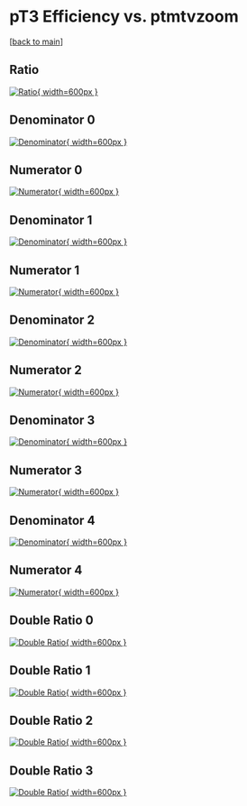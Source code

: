 # pT3 Efficiency vs. ptmtvzoom

[[back to main](./)]



## Ratio

[![Ratio](../mtv/var/pT3_loweta_13_0_eff_ptmtvzoom.png){ width=600px }](../mtv/var/pT3_loweta_13_0_eff_ptmtvzoom.pdf)

## Denominator 0

[![Denominator](../mtv/den/pT3_loweta_13_0_eff_ptmtvzoom_den0.png){ width=600px }](../mtv/den/pT3_loweta_13_0_eff_ptmtvzoom_den0.pdf)

## Numerator 0

[![Numerator](../mtv/num/pT3_loweta_13_0_eff_ptmtvzoom_num0.png){ width=600px }](../mtv/num/pT3_loweta_13_0_eff_ptmtvzoom_num0.pdf)

## Denominator 1

[![Denominator](../mtv/den/pT3_loweta_13_0_eff_ptmtvzoom_den1.png){ width=600px }](../mtv/den/pT3_loweta_13_0_eff_ptmtvzoom_den1.pdf)

## Numerator 1

[![Numerator](../mtv/num/pT3_loweta_13_0_eff_ptmtvzoom_num1.png){ width=600px }](../mtv/num/pT3_loweta_13_0_eff_ptmtvzoom_num1.pdf)

## Denominator 2

[![Denominator](../mtv/den/pT3_loweta_13_0_eff_ptmtvzoom_den2.png){ width=600px }](../mtv/den/pT3_loweta_13_0_eff_ptmtvzoom_den2.pdf)

## Numerator 2

[![Numerator](../mtv/num/pT3_loweta_13_0_eff_ptmtvzoom_num2.png){ width=600px }](../mtv/num/pT3_loweta_13_0_eff_ptmtvzoom_num2.pdf)

## Denominator 3

[![Denominator](../mtv/den/pT3_loweta_13_0_eff_ptmtvzoom_den3.png){ width=600px }](../mtv/den/pT3_loweta_13_0_eff_ptmtvzoom_den3.pdf)

## Numerator 3

[![Numerator](../mtv/num/pT3_loweta_13_0_eff_ptmtvzoom_num3.png){ width=600px }](../mtv/num/pT3_loweta_13_0_eff_ptmtvzoom_num3.pdf)

## Denominator 4

[![Denominator](../mtv/den/pT3_loweta_13_0_eff_ptmtvzoom_den4.png){ width=600px }](../mtv/den/pT3_loweta_13_0_eff_ptmtvzoom_den4.pdf)

## Numerator 4

[![Numerator](../mtv/num/pT3_loweta_13_0_eff_ptmtvzoom_num4.png){ width=600px }](../mtv/num/pT3_loweta_13_0_eff_ptmtvzoom_num4.pdf)

## Double Ratio 0

[![Double Ratio](../mtv/ratio/pT3_loweta_13_0_eff_ptmtvzoom_ratio0.png){ width=600px }](../mtv/ratio/pT3_loweta_13_0_eff_ptmtvzoom_ratio0.pdf)

## Double Ratio 1

[![Double Ratio](../mtv/ratio/pT3_loweta_13_0_eff_ptmtvzoom_ratio1.png){ width=600px }](../mtv/ratio/pT3_loweta_13_0_eff_ptmtvzoom_ratio1.pdf)

## Double Ratio 2

[![Double Ratio](../mtv/ratio/pT3_loweta_13_0_eff_ptmtvzoom_ratio2.png){ width=600px }](../mtv/ratio/pT3_loweta_13_0_eff_ptmtvzoom_ratio2.pdf)

## Double Ratio 3

[![Double Ratio](../mtv/ratio/pT3_loweta_13_0_eff_ptmtvzoom_ratio3.png){ width=600px }](../mtv/ratio/pT3_loweta_13_0_eff_ptmtvzoom_ratio3.pdf)

